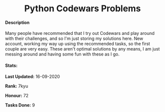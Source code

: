 <h1 align="center">Python Codewars Problems</h1>


#### Description
Many people have recommended that I try out Codewars and play around with their challenges, and so I'm just storing my solutions here. New account, working my way up using the recommended tasks, so the first couple are very easy. These aren't optimal solutions by any means, I am just messing around and having some fun with these as I go. 

#### Stats:
**Last Updated:** 16-09-2020

**Rank:** 7kyu

**Honour:** 72

**Tasks Done:** 9

